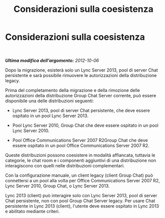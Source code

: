 ﻿---
title: Considerazioni sulla coesistenza
TOCTitle: Considerazioni sulla coesistenza
ms:assetid: 9d1a3c0f-492a-4e37-bc2f-63509e328785
ms:mtpsurl: https://technet.microsoft.com/it-it/library/JJ205131(v=OCS.15)
ms:contentKeyID: 49301464
ms.date: 08/24/2015
mtps_version: v=OCS.15
ms.translationtype: HT
---

# Considerazioni sulla coesistenza

 

_**Ultima modifica dell'argomento:** 2012-10-06_

Dopo la migrazione, esisterà solo un Lync Server 2013, pool di server Chat persistente e sarà possibile rimuovere le autorizzazioni della distribuzione legacy.

Prima del completamento della migrazione e della rimozione delle autorizzazioni della distribuzione Group Chat Server corrente, può essere disponibile una delle distribuzioni seguenti:

  - Lync Server 2013, pool di server Chat persistente, che deve essere ospitato in un pool Lync Server 2013.

  - Pool Lync Server 2010, Group Chat che deve essere ospitato in un pool Lync Server 2010.

  - Pool Office Communications Server 2007 R2Group Chat che deve essere ospitato in un pool Office Communications Server 2007 R2.

Queste distribuzioni possono coesistere in modalità affiancata, tuttavia le categorie, le chat room e i componenti aggiuntivi di una distribuzione non interagiscono con quelli nelle distribuzioni complementari.

Con la configurazione manuale, un client legacy (client Group Chat) può connettersi a un pool alla volta per Office Communications Server 2007 R2, Lync Server 2010, Group Chat, o Lync Server 2013.

Lync 2013 (client) può interagire solo con Lync Server 2013, pool di server Chat persistente, non con pool Group Chat Server legacy. Per usare Chat persistente in Lync 2013 (client), l'utente deve essere ospitato in Lync 2013 e abilitato mediante criteri.

